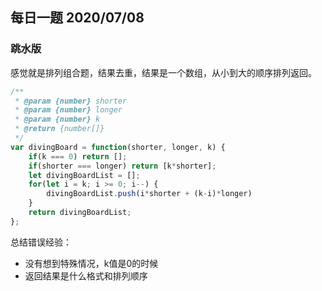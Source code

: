 ## 每日一题 2020/07/08

### 跳水版

感觉就是排列组合题，结果去重，结果是一个数组，从小到大的顺序排列返回。

```javascript
/**
 * @param {number} shorter
 * @param {number} longer
 * @param {number} k
 * @return {number[]}
 */
var divingBoard = function(shorter, longer, k) {
    if(k === 0) return [];
    if(shorter === longer) return [k*shorter];
    let divingBoardList = [];
    for(let i = k; i >= 0; i--) {
        divingBoardList.push(i*shorter + (k-i)*longer)
    }
    return divingBoardList;
};
```

总结错误经验：

- 没有想到特殊情况，k值是0的时候
- 返回结果是什么格式和排列顺序